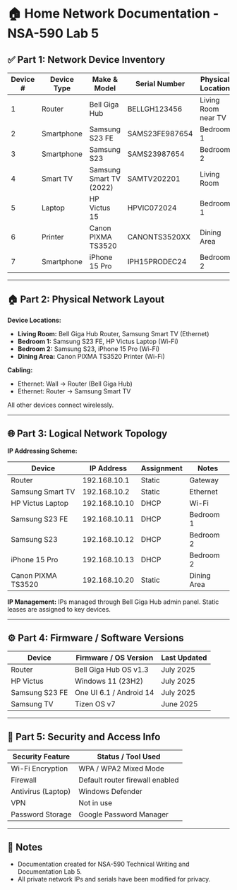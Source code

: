 # 🏠 Home Network Documentation - NSA-590 Lab 5

## ✅ Part 1: Network Device Inventory

| Device # | Device Type   | Make & Model             | Serial Number   | Physical Location     | Purchase Date  | Warranty Info        |
|----------|----------------|--------------------------|------------------|------------------------|-----------------|-----------------------|
| 1        | Router         | Bell Giga Hub            | BELLGH123456     | Living Room near TV   | July 6, 2025    | Bell-provided         |
| 2        | Smartphone     | Samsung S23 FE           | SAMS23FE987654   | Bedroom 1             | September 2024 | 1-Year Warranty       |
| 3        | Smartphone     | Samsung S23              | SAMS23987654     | Bedroom 2             | August 2022    | Expired               |
| 4        | Smart TV       | Samsung Smart TV (2022)  | SAMTV202201      | Living Room            | January 2022   | Expired               |
| 5        | Laptop         | HP Victus 15             | HPVIC072024      | Bedroom 1              | July 2024      | 2-Year Warranty       |
| 6        | Printer        | Canon PIXMA TS3520         | CANONTS3520XX    | Dining Area            | May 2023       | 1-Year (estimated)    |
| 7        | Smartphone     | iPhone 15 Pro            | IPH15PRODEC24    | Bedroom 2              | December 2024 | AppleCare (assumed)   |

---

## 🏠 Part 2: Physical Network Layout

**Device Locations:**

- **Living Room:** Bell Giga Hub Router, Samsung Smart TV (Ethernet)
- **Bedroom 1:** Samsung S23 FE, HP Victus Laptop (Wi-Fi)
- **Bedroom 2:** Samsung S23, iPhone 15 Pro (Wi-Fi)
- **Dining Area:** Canon PIXMA TS3520 Printer (Wi-Fi)

**Cabling:**

- Ethernet: Wall → Router (Bell Giga Hub)
- Ethernet: Router → Samsung Smart TV

All other devices connect wirelessly.

---

## 🌐 Part 3: Logical Network Topology

**IP Addressing Scheme:**

| Device               | IP Address       | Assignment | Notes             |
|----------------------|------------------|------------|--------------------|
| Router               | 192.168.10.1     | Static     | Gateway            |
| Samsung Smart TV     | 192.168.10.2     | Static     | Ethernet           |
| HP Victus Laptop     | 192.168.10.10    | DHCP       | Wi-Fi              |
| Samsung S23 FE       | 192.168.10.11    | DHCP       | Bedroom 1          |
| Samsung S23          | 192.168.10.12    | DHCP       | Bedroom 2          |
| iPhone 15 Pro        | 192.168.10.13    | DHCP       | Bedroom 2          |
| Canon PIXMA TS3520     | 192.168.10.20    | Static     | Dining Area        |

**IP Management:** IPs managed through Bell Giga Hub admin panel. Static leases are assigned to key devices.

---

## ⚙️ Part 4: Firmware / Software Versions

| Device         | Firmware / OS Version      | Last Updated |
|----------------|-----------------------------|---------------|
| Router         | Bell Giga Hub OS v1.3       | July 2025     |
| HP Victus      | Windows 11 (23H2)           | July 2025     |
| Samsung S23 FE | One UI 6.1 / Android 14     | July 2025     |
| Samsung TV     | Tizen OS v7                 | June 2025     |

---

## 🔐 Part 5: Security and Access Info

| Security Feature        | Status / Tool Used             |
|--------------------------|----------------------------------|
| Wi-Fi Encryption         | WPA / WPA2 Mixed Mode            |
| Firewall                 | Default router firewall enabled  |
| Antivirus (Laptop)       | Windows Defender                 |
| VPN                     | Not in use                       |
| Password Storage         | Google Password Manager          |

---

## 📘 Notes

- Documentation created for NSA-590 Technical Writing and Documentation Lab 5.
- All private network IPs and serials have been modified for privacy.